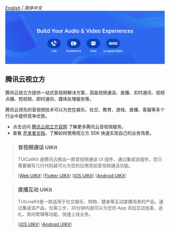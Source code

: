 _[English](https://github.com/Tencent-RTC/.github/blob/main/profile/README.md) | 简体中文_
![Tencent Cloud Media Service Scene](https://github.com/Tencent-RTC/.github/blob/main/profile/doc/images/scene.png)

## 腾讯云视立方

腾讯云视立方提供一站式音视频解决方案，涵盖视频通话、直播、实时通讯、视频点播、短视频、即时通讯、媒体处理服务等。

腾讯云领先的音视频技术可以为您在娱乐、社交、教育、游戏、直播、客服等多个行业中提供竞争优势。

- 点击访问 [腾讯云视立方官网](https://cloud.tencent.com/product/rtcube) 了解更多腾讯云音视频服务。
- 查看 [开发者文档](https://cloud.tencent.com/document/product/1449)，了解如何使用视立方 SDK 快速实现自己的业务场景。


> ### 音视频通话 UIKit
>
> TUICallKit 是腾讯云推出一款音视频通话 UI 组件，通过集成该组件，您只需要编写几行代码就可以为您的应用添加音视频通话功能。
> 
> [[Web UIKit](https://github.com/tencentyun/TUICallKit/tree/main/Web)]
[[Flutter UIKit](https://github.com/tencentyun/TUICallKit/tree/main/Flutter)]
[[iOS UIKit](https://github.com/tencentyun/TUICallKit/tree/main/iOS)]
[[Android UIKit](https://github.com/tencentyun/TUICallKit/tree/main/Android)]

> ### 直播互动 UIKit
>
> TUILiveKit是一款适用于社交娱乐、购物、健身等互动直播场景的产品，通过集成该产品，仅需三步，30分钟内就可以为您的 App 添加互动连麦、送礼、房间管理等功能，快速上线业务。
> 
> [[iOS UIKit](https://github.com/Tencent-RTC/TUILiveKit/tree/main/iOS)]
[[Android UIKit](https://github.com/Tencent-RTC/TUILiveKit/tree/main/Android)]

